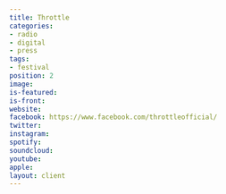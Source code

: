 ```yaml
---
title: Throttle
categories:
- radio
- digital
- press
tags:
- festival
position: 2
image: 
is-featured: 
is-front: 
website: 
facebook: https://www.facebook.com/throttleofficial/
twitter: 
instagram: 
spotify: 
soundcloud: 
youtube: 
apple: 
layout: client
---
```


